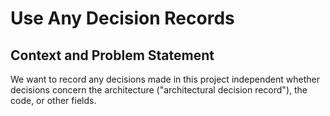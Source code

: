 # Use Any Decision Records

## Context and Problem Statement

We want to record any decisions made in this project independent whether decisions concern the architecture ("architectural decision record"), the code, or other fields.
